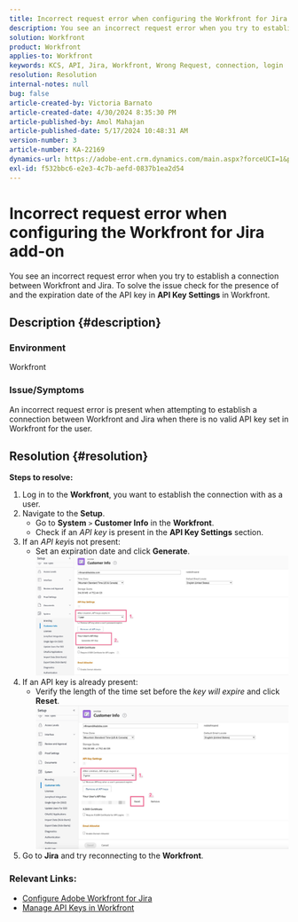 ```yaml
---
title: Incorrect request error when configuring the Workfront for Jira add-on
description: You see an incorrect request error when you try to establish a connection between Workfront and Jira.
solution: Workfront
product: Workfront
applies-to: Workfront
keywords: KCS, API, Jira, Workfront, Wrong Request, connection, login
resolution: Resolution
internal-notes: null
bug: false
article-created-by: Victoria Barnato
article-created-date: 4/30/2024 8:35:30 PM
article-published-by: Amol Mahajan
article-published-date: 5/17/2024 10:48:31 AM
version-number: 3
article-number: KA-22169
dynamics-url: https://adobe-ent.crm.dynamics.com/main.aspx?forceUCI=1&pagetype=entityrecord&etn=knowledgearticle&id=8ae34b2d-3107-ef11-9f8a-6045bd0a08d9
exl-id: f532bbc6-e2e3-4c7b-aefd-0837b1ea2d54
---
```

# Incorrect request error when configuring the Workfront for Jira add-on


You see an incorrect request error when you try to establish a connection between Workfront and Jira. To solve the issue check for the presence of and the expiration date of the API key in <b>API Key Settings</b> in Workfront.

## Description {#description}


### <b>Environment</b>

Workfront



### <b>Issue/Symptoms</b>

An incorrect request error is present when attempting to establish a connection between Workfront and Jira when there is no valid API key set in Workfront for the user.


## Resolution {#resolution}

<b>Steps to resolve:</b>
1. Log in to the <b>Workfront</b>, you want to establish the connection with as a user.
2. Navigate to the <b>Setup</b>.
    - Go to <b>System</b> `>`  <b>Customer Info</b> in the <b>Workfront</b>.
    - Check if an *API key* is present in the <b>API Key Settings</b> section.
3. If an *API key*is not present:
    - Set an expiration date and click <b>Generate</b>.![](assets/8674b399-6903-ee11-8f6e-6045bd006c82.png)
4. If an API key is already present:
    - Verify the length of the time set before the *key will expire* and click <b>Reset</b>.![](assets/85b20db8-6903-ee11-8f6e-6045bd006c82.png)
5. Go to <b>Jira</b> and try reconnecting to the <b>Workfront</b>.




### <b>Relevant Links:</b>

- [Configure Adobe Workfront for Jira](https://experienceleague.adobe.com/docs/workfront/using/adobe-workfront-integrations/workfront-for-jira/configure-workfront-for-jira.html?lang=en)
- [Manage API Keys in Workfront](https://experienceleague.adobe.com/docs/workfront/using/administration-and-setup/manage-wf/security/manage-api-keys.html?lang=en)
